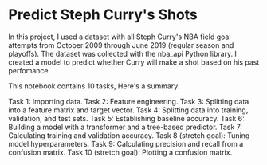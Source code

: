 # Predict Steph Curry's Shots
 In this project, I used a dataset with all Steph Curry's NBA field goal attempts from October 2009 through June 2019 (regular season and playoffs). The dataset was collected with the nba_api Python library.  I created a model to predict whether Curry will make a shot based on his past perfomance.

This notebook contains 10 tasks, Here's a summary:

Task 1: Importing data.
Task 2: Feature engineering.
Task 3: Splitting data into a feature matrix and target vector.
Task 4: Splitting data into training, validation, and test sets.
Task 5: Establishing baseline accuracy.
Task 6: Building a model with a transformer and a tree-based predictor.
Task 7: Calculating training and validation accuracy.
Task 8 (stretch goal): Tuning model hyperparameters.
Task 9: Calculating precision and recall from a confusion matrix.
Task 10 (stretch goal): Plotting a confusion matrix.
